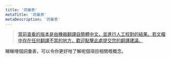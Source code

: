 ```yaml
---
title: '詞彙表'
metaTitle: '詞彙表'
metaDescription: '詞彙表'
---
```


> [當前查看的版本是由機器翻譯自簡體中文，並進行人工校對的結果。若文檔中存在任何翻譯不當的地方，歡迎點擊此處提交您的翻譯建議。](https://crwd.in/newbeclaptrap)

睇睇哩個詞彙表，可以令你更好咁了解呢個項目相關嘅概念。
